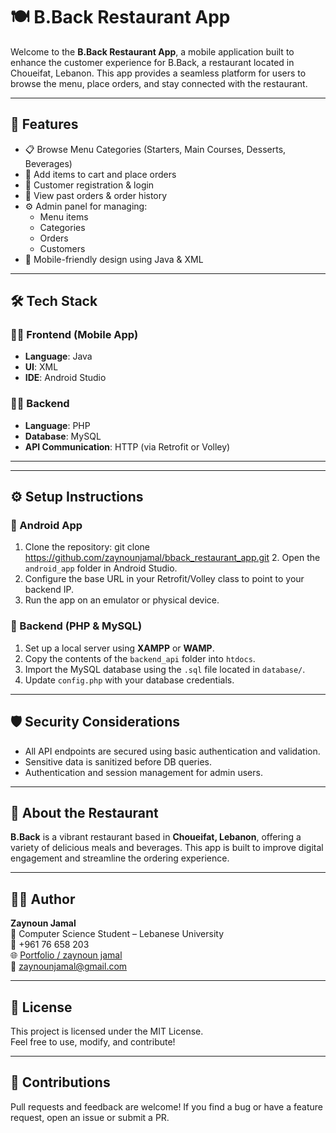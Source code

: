 # 🍽️ B.Back Restaurant App

Welcome to the **B.Back Restaurant App**, a mobile application built to enhance the customer experience for B.Back, a restaurant located in Choueifat, Lebanon. This app provides a seamless platform for users to browse the menu, place orders, and stay connected with the restaurant.

---

## 🚀 Features

- 📋 Browse Menu Categories (Starters, Main Courses, Desserts, Beverages)
- 🛒 Add items to cart and place orders
- 👤 Customer registration & login
- 🧾 View past orders & order history
- ⚙️ Admin panel for managing:
  - Menu items
  - Categories
  - Orders
  - Customers
- 📲 Mobile-friendly design using Java & XML

---

## 🛠️ Tech Stack

### 👨‍💻 Frontend (Mobile App)
- **Language**: Java
- **UI**: XML
- **IDE**: Android Studio

### 🧑‍🍳 Backend
- **Language**: PHP
- **Database**: MySQL
- **API Communication**: HTTP (via Retrofit or Volley)

---

---

## ⚙️ Setup Instructions

### 📱 Android App

1. Clone the repository:
   git clone https://github.com/zaynounjamal/bback_restaurant_app.git
   2. Open the `android_app` folder in Android Studio.
3. Configure the base URL in your Retrofit/Volley class to point to your backend IP.
4. Run the app on an emulator or physical device.

### 🧾 Backend (PHP & MySQL)

1. Set up a local server using **XAMPP** or **WAMP**.
2. Copy the contents of the `backend_api` folder into `htdocs`.
3. Import the MySQL database using the `.sql` file located in `database/`.
4. Update `config.php` with your database credentials.

---

## 🛡️ Security Considerations

- All API endpoints are secured using basic authentication and validation.
- Sensitive data is sanitized before DB queries.
- Authentication and session management for admin users.

---

## 📍 About the Restaurant

**B.Back** is a vibrant restaurant based in **Choueifat, Lebanon**, offering a variety of delicious meals and beverages. This app is built to improve digital engagement and streamline the ordering experience.

---

## 👨‍💻 Author

**Zaynoun Jamal**  
💼 Computer Science Student – Lebanese University  
📱 +961 76 658 203  
🌐 [Portfolio / zaynoun jamal](https://github.com/zaynounjamal)  
📩 zaynounjamal@gmail.com

---

## 📜 License

This project is licensed under the MIT License.  
Feel free to use, modify, and contribute!

---

## 🤝 Contributions

Pull requests and feedback are welcome! If you find a bug or have a feature request, open an issue or submit a PR.



